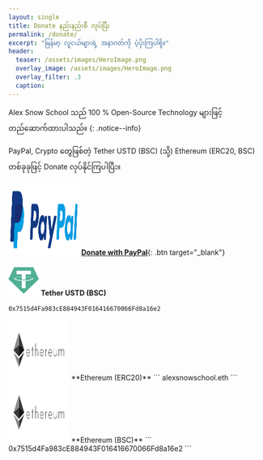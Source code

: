 ```yaml
---
layout: single
title: Donate နည်းနည်းစီ လုပ်ပြီး
permalink: /donate/
excerpt: "မြန်မာ့ လူငယ်များရဲ့ အနာဂတ်ကို ပံ့ပိုးကြပါစို့။"
header:
  teaser: /assets/images/HeroImage.png
  overlay_image: /assets/images/HeroImage.png
  overlay_filter: .3
  caption:
---
```


Alex Snow School သည် 100 % Open-Source Technology များဖြင့် တည်ဆောက်ထားပါသည်။
{: .notice--info}

PayPal, Crypto တွေဖြစ်တဲ့ Tether USTD (BSC) (သို့) Ethereum (ERC20, BSC) တစ်ခုခုဖြင့် Donate လုပ်နိုင်ကြပါပြီး။
<br>
<br>
<img src="/assets/images/paypal.png" alt="Donate with PayPal" width="140" height="140" >
[**Donate with PayPal**](https://www.paypal.com/paypalme/alexsnow348){: .btn target="_blank"}
<i class='fas fa-chevron-circle-right'></i>
<br>
<br>
<img src="/assets/images/usdt.png" alt="Donate with PayPal" width="60" height="60">
**Tether USTD (BSC)**
```
0x7515d4Fa983cE884943F016416670066Fd8a16e2
```


<img src="/assets/images/ether.png" alt="Ethereum ECR20" width="120" height="120">
**Ethereum (ERC20)**
```
alexsnowschool.eth
```
<img src="/assets/images/ether.png" alt="Ethereum BSC" width="120" height="120">
**Ethereum (BSC)**
```
0x7515d4Fa983cE884943F016416670066Fd8a16e2
```